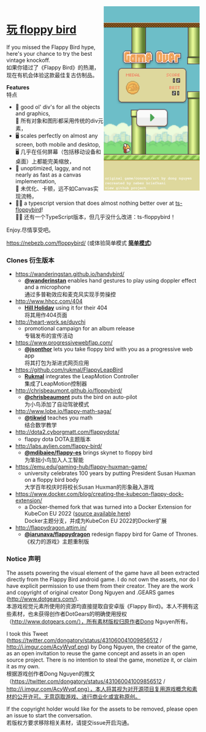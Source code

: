 <img src="screencap.png" align="right" width="250">

# [玩 floppy bird](https://nebezb.com/floppybird/)

If you missed the Flappy Bird hype, here's your chance to try the best vintage knockoff.  
如果你错过了《Flappy Bird》的热潮，现在有机会体验这款最佳复古仿制品。

**Features**  
特点

* 🎉 good ol' div's for all the objects and graphics,  
  🎉 所有对象和图形都采用传统的div元素，
* 🖥 scales perfectly on almost any screen, both mobile and desktop,  
  🖥 几乎在任何屏幕（包括移动设备和桌面）上都能完美缩放，
* 💩 unoptimized, laggy, and not nearly as fast as a canvas implementation,  
  💩 未优化、卡顿，远不如Canvas实现流畅，
* 👷‍♂️ a typescript version that does almost nothing better over at [ts-floppybird](https://github.com/nebez/ts-floppybird)!  
  👷‍♂️ 还有一个TypeScript版本，但几乎没什么改进：ts-floppybird！

Enjoy.尽情享受吧。

https://nebezb.com/floppybird/ (或体验简单模式 [**简单模式**](https://nebezb.com/floppybird/?easy))

### Clones 衍生版本

* https://wanderingstan.github.io/handybird/
    * **[@wanderinstan](https://github.com/wanderingstan)** enables hand gestures to play using doppler effect and a microphone  
      通过多普勒效应和麦克风实现手势操控
* http://www.hhcc.com/404
    * **[Hill Holiday](http://www.hhcc.com/)** using it for their 404  
      将其用作404页面
* http://heart-work.se/duvchi
    * promotional campaign for an album release  
      专辑发布的宣传活动
* https://www.progressivewebflap.com/
    * **[@jsonthor](https://twitter.com/jsonthor)** lets you take floppy bird with you as a progressive web app  
      将其打包为渐进式网页应用
* https://github.com/rukmal/FlappyLeapBird
    * **[Rukmal](http://rukmal.me/)** integrates the LeapMotion Controller  
      集成了LeapMotion控制器
* http://chrisbeaumont.github.io/floppybird/
    * **[@chrisbeaumont](https://github.com/chrisbeaumont)** puts the bird on auto-pilot  
      为小鸟添加了自动驾驶模式
* http://www.lobe.io/flappy-math-saga/
    * **[@tikwid](https://github.com/tikwid)** teaches you math  
      结合数学教学
* http://dota2.cyborgmatt.com/flappydota/
    * flappy dota DOTA主题版本
* http://labs.aylien.com/flappy-bird/
    * **[@mdibaiee/flappy-es](https://github.com/mdibaiee/flappy-es)** brings skynet to floppy bird  
      为笨拙小鸟加入人工智能
* https://emu.edu/gaming-hub/flappy-huxman-game/
    * university celebrates 100 years by putting President Susan Huxman on a floppy bird body  
      大学百年校庆时将校长Susan Huxman的形象融入游戏
* https://www.docker.com/blog/creating-the-kubecon-flappy-dock-extension/
    *  a Docker-themed fork that was turned into a Docker Extension for KubeCon EU 2022 ([source available here](https://github.com/mikesir87/floppybird))  
      Docker主题分支，并成为KubeCon EU 2022的Docker扩展
* http://flappydragon.attim.in/
    * **[@iarunava/flappydragon](https://github.com/iarunava/flappydragon)** redesign flappy bird for Game of Thrones.  
    《权力的游戏》主题重制版

### Notice 声明

The assets powering the visual element of the game have all been extracted directly from the Flappy Bird android game. I do not own the assets, nor do I have explicit permission to use them from their creator. They are the work and copyright of original creator Dong Nguyen and .GEARS games (http://www.dotgears.com/).  
本游戏视觉元素所使用的资源均直接提取自安卓版《Flappy Bird》。本人不拥有这些素材，也未获得创作者DotGears的明确使用授权（http://www.dotgears.com/），所有素材版权归原作者Dong Nguyen所有。

I took this Tweet (https://twitter.com/dongatory/status/431060041009856512 / http://i.imgur.com/AcyWyqf.png) by Dong Nguyen, the creator of the game, as an open invitation to reuse the game concept and assets in an open source project. There is no intention to steal the game, monetize it, or claim it as my own.  
根据游戏创作者Dong Nguyen的推文（https://twitter.com/dongatory/status/431060041009856512 / http://i.imgur.com/AcyWyqf.png），本人将其视为对开源项目复用游戏概念和素材的公开许可。无意窃取游戏、进行商业化或宣称原创。

If the copyright holder would like for the assets to be removed, please open an issue to start the conversation.  
若版权方要求移除相关素材，请提交issue开启沟通。
